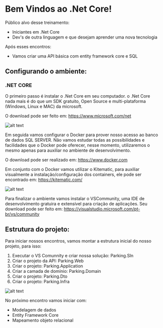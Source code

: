 # Bem Vindos ao .Net Core!

Público alvo desse treinamento:

* Iniciantes em .Net Core
* Dev's de outra linguagem e que desejam aprender uma nova tecnologia

Após esses encontros:

* Vamos criar uma API básica com entity framework core e SQL

## Configurando o ambiente:

### .NET CORE

O primeiro passo é instalar o .Net Core em seu computador.
o .Net Core nada mais é do que um SDK gratuito, Open Source e multi-plataforma (Windows, Linux e MAC) da microsoft.

O download pode ser feito em: https://www.microsoft.com/net

![alt text](images/aspnetcore.gif)
  
Em seguida vamos configurar o Docker para prover nosso acesso ao banco de dados SQL SERVER. Não vamos estudar todas as possibilidades e facilidades que o Docker pode oferecer, nesse momento, utilizaremos o mesmo apenas para auxiliar no ambiente de desenvolvimento.
 
O download pode ser realizado em: https://www.docker.com
 
Em conjunto com o Docker vamos utilizar o Kitematic, para auxiliar visualmente a instalação/configuração dos containers, ele pode ser encontrado em: https://kitematic.com/
 
![alt text](images/docker.gif)
  
Para finalizar o ambiente vamos instalar o VSCommunity, uma IDE de desenvolvimento gratuira e extensível para criação de aplicações. Seu download pode ser feito em: https://visualstudio.microsoft.com/pt-br/vs/community

## Estrutura do projeto:

Para iniciar nossos encontros, vamos montar a estrutura inicial do nosso projeto, para isso:

1. Executar o VS Comunnity e criar nossa solução: Parking.Sln
2. Criar o projeto da API: Parking.Web
3. Criar o projeto: Parking.Application
4. Criar a camada de domínio: Parking.Domain
5. Criar o projeto: Parking.Dto
6. Criar o projeto: Parking.Infra

![alt text](images/project.gif)

No próximo encontro vamos iniciar com:

* Modelagem de dados
* Entity Framework Core
* Mapeamento objeto relacional
  
  
 



